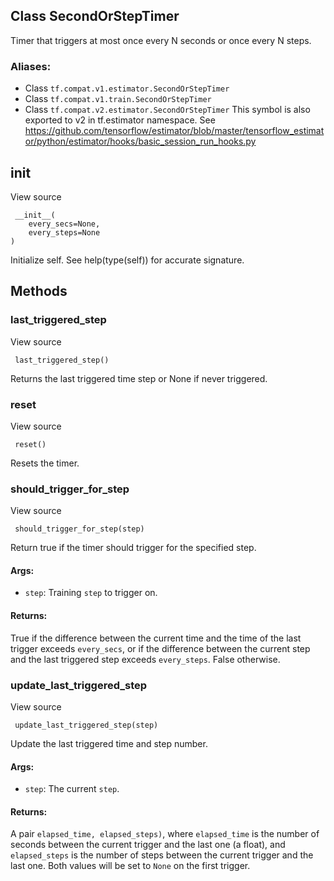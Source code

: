 ## Class SecondOrStepTimer
Timer that triggers at most once every N seconds or once every N steps.
### Aliases:
- Class `tf.compat.v1.estimator.SecondOrStepTimer`
- Class `tf.compat.v1.train.SecondOrStepTimer`
- Class `tf.compat.v2.estimator.SecondOrStepTimer`
This symbol is also exported to v2 in tf.estimator namespace. See https://github.com/tensorflow/estimator/blob/master/tensorflow_estimator/python/estimator/hooks/basic_session_run_hooks.py
## __init__
View source

```
 __init__(
    every_secs=None,
    every_steps=None
)
```
Initialize self. See help(type(self)) for accurate signature.
## Methods
### last_triggered_step
View source

```
 last_triggered_step()
```
Returns the last triggered time step or None if never triggered.
### reset
View source

```
 reset()
```
Resets the timer.
### should_trigger_for_step
View source

```
 should_trigger_for_step(step)
```
Return true if the timer should trigger for the specified step.
#### Args:
- `step`: Training `step` to trigger on.
#### Returns:
True if the difference between the current time and the time of the last trigger exceeds `every_secs`, or if the difference between the current step and the last triggered step exceeds `every_steps`. False otherwise.
### update_last_triggered_step
View source

```
 update_last_triggered_step(step)
```
Update the last triggered time and step number.
#### Args:
- `step`: The current `step`.
#### Returns:
A pair `elapsed_time, elapsed_steps)`, where `elapsed_time` is the number of seconds between the current trigger and the last one (a float), and `elapsed_steps` is the number of steps between the current trigger and the last one. Both values will be set to `None` on the first trigger.
